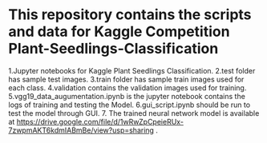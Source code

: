 # This repository contains the scripts and data for Kaggle Competition Plant-Seedlings-Classification


1.Jupyter notebooks for Kaggle Plant Seedlings Classification.
2.test folder has sample test images.
3.train folder has sample train images used for each class.
4.validation contains the validation images used for training.
5.vgg19_data_augumentation.ipynb is the jupyter notebook contains the logs of training and testing the Model.
6.gui_script.ipynb should be run to test the model through GUI.
7. The trained neural network model is available at https://drive.google.com/file/d/1wRwZpCpeieRUx-7zwpmAKT6kdmIABmBe/view?usp=sharing .
